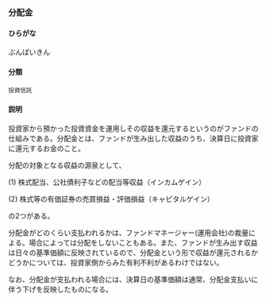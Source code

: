 <div style="display:none;">

## [あ行](securities-terms?id=あ行)
## [か行](securities-terms?id=か行)
## [さ行](securities-terms?id=さ行)
## [た行](securities-terms?id=た行)
## [な行](securities-terms?id=な行)
## [は行](securities-terms?id=は行)

</div>

### 分配金

#### ひらがな

ぶんぱいきん

#### 分類

`投資信託`

#### 説明

投資家から預かった投資資金を運用しその収益を還元するというのがファンドの仕組みである。分配金とは、ファンドが生み出した収益のうち、決算日に投資家に還元するお金のこと。
分配の対象となる収益の源泉として、
(1) 株式配当、公社債利子などの配当等収益（インカムゲイン） 
(2) 株式等の有価証券の売買損益・評価損益（キャピタルゲイン） 
の2つがある。
分配金がどのくらい支払われるかは、ファンドマネージャー(運用会社)の裁量による。場合によっては分配をしないこともある。また、ファンドが生み出す収益は日々の基準価額に反映されているので、分配金という形で収益が還元されるかどうかについては、投資家側からみた有利不利があるわけではない。
なお、分配金が支払われる場合には、決算日の基準価額は通常、分配金支払いに伴う下げを反映したものになる。

<div style="display:none;">

## [ま行](securities-terms?id=ま行)
## [や行](securities-terms?id=や行)
## [ら行](securities-terms?id=ら行)
## [わ行](securities-terms?id=わ行)
## [英数字・記号](securities-terms?id=英数字・記号)

</div>

